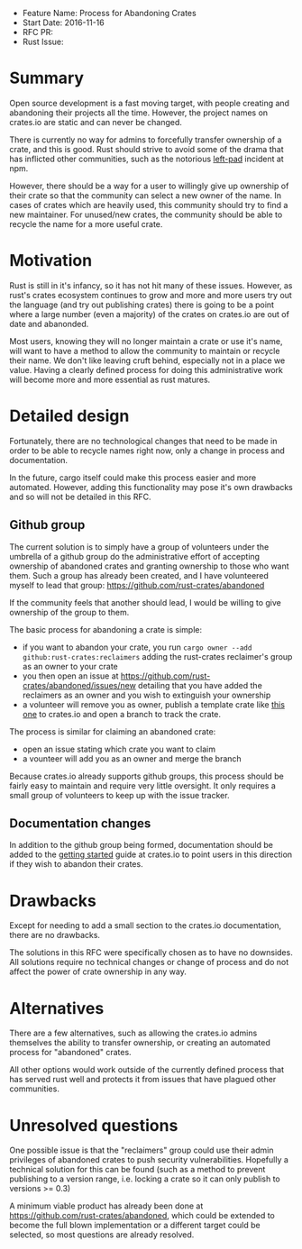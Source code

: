 - Feature Name: Process for Abandoning Crates
- Start Date: 2016-11-16
- RFC PR:
- Rust Issue:

# Summary
[summary]: #summary
Open source development is a fast moving target, with people creating and abandoning their projects
all the time. However, the project names on crates.io are static and can never be changed.

There is currently no way for admins to forcefully transfer ownership of a
crate, and this is good. Rust should strive to avoid some of the drama that has
inflicted other communities, such as the notorious
[left-pad](http://www.theregister.co.uk/2016/03/23/npm_left_pad_chaos/) incident
at npm.

However, there should be a way for a user to willingly give up ownership of their crate so
that the community can select a new owner of the name. In cases of crates which are heavily
used, this community should try to find a new maintainer. For unused/new crates, the community
should be able to recycle the name for a more useful crate.

# Motivation
[motivation]: #motivation

Rust is still in it's infancy, so it has not hit many of these issues. However, as rust's crates
ecosystem continues to grow and more and more users try out the language (and try out publishing
crates) there is going to be a point where a large number (even a majority) of the crates on
crates.io are out of date and abanonded.

Most users, knowing they will no longer maintain a crate or use it's name, will want to have a
method to allow the community to maintain or recycle their name. We don't like leaving cruft
behind, especially not in a place we value. Having a clearly defined process for doing this
administrative work will become more and more essential as rust matures.

# Detailed design
[design]: #detailed-design

Fortunately, there are no technological changes that need to be made in order to be able
to recycle names right now, only a change in process and documentation.

In the future, cargo itself could make this process easier and more automated. However,
adding this functionality may pose it's own drawbacks and so will not be detailed in
this RFC.

## Github group

The current solution is to simply have a group of volunteers under the umbrella of a
github group do the administrative effort of accepting ownership of abandoned crates
and granting ownership to those who want them. Such a group has already been created,
and I have volunteered myself to lead that group: https://github.com/rust-crates/abandoned

If the community feels that another should lead, I would be willing to give ownership
of the group to them.

The basic process for abandoning a crate is simple:
- if you want to abandon your crate, you run
    `cargo owner --add github:rust-crates:reclaimers`
    adding the rust-crates reclaimer's group as an owner to your crate
- you then open an issue at https://github.com/rust-crates/abandoned/issues/new
    detailing that you have added the reclaimers as an owner and you wish to
    extinguish your ownership
- a volunteer will remove you as owner, publish a template crate like
    [this one](https://crates.io/crates/rsk) to crates.io and open a branch
    to track the crate.

The process is similar for claiming an abandoned crate:
- open an issue stating which crate you want to claim
- a vounteer will add you as an owner and merge the branch

Because crates.io already supports github groups, this process should be
fairly easy to maintain and require very little oversight. It only requires
a small group of volunteers to keep up with the issue tracker.

## Documentation changes

In addition to the github group being formed, documentation should be added
to the [getting started](http://doc.crates.io/index.html) guide at crates.io
to point users in this direction if they wish to abandon their crates.

# Drawbacks
[drawbacks]: #drawbacks

Except for needing to add a small section to the crates.io documentation,
there are no drawbacks.

The solutions in this RFC were specifically chosen as to have no downsides.
All solutions require no technical changes or change of process and do not
affect the power of crate ownership in any way.

# Alternatives
[alternatives]: #alternatives

There are a few alternatives, such as allowing the crates.io admins
themselves the ability to transfer ownership, or creating an automated
process for "abandoned" crates.

All other options would work outside of the currently defined process
that has served rust well and protects it from issues that have plagued
other communities.

# Unresolved questions
[unresolved]: #unresolved-questions

One possible issue is that the "reclaimers" group could use their admin
privileges of abandoned crates to push security vulnerabilities.
Hopefully a technical solution for this can be found (such as a method
to prevent publishing to a version range, i.e. locking a crate so
it can only publish to versions >= 0.3)

A minimum viable product has already been done at
https://github.com/rust-crates/abandoned, which could be
extended to become the full blown implementation or a different target
could be selected, so most questions are already resolved.

